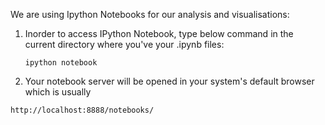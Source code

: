 We are using Ipython Notebooks for our analysis and visualisations:

1. Inorder to access IPython Notebook, type below command in the current directory where you've your .ipynb files:

   `ipython notebook`

2. Your notebook server will be opened in your system's default browser which is usually
  
  `http://localhost:8888/notebooks/`


